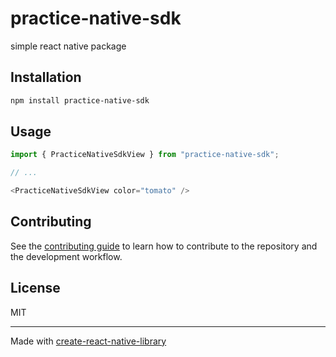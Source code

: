 # practice-native-sdk

simple react native package

## Installation

```sh
npm install practice-native-sdk
```

## Usage


```js
import { PracticeNativeSdkView } from "practice-native-sdk";

// ...

<PracticeNativeSdkView color="tomato" />
```


## Contributing

See the [contributing guide](CONTRIBUTING.md) to learn how to contribute to the repository and the development workflow.

## License

MIT

---

Made with [create-react-native-library](https://github.com/callstack/react-native-builder-bob)
